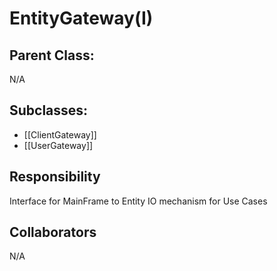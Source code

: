 # EntityGateway(I)

## Parent Class:
N/A

## Subclasses:
- [[ClientGateway]]
- [[UserGateway]]

## Responsibility
Interface for MainFrame to Entity IO mechanism for Use Cases

## Collaborators
N/A

